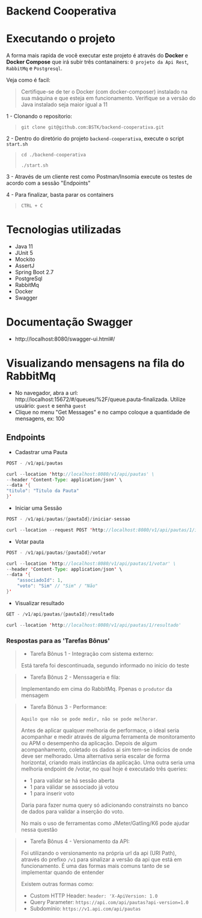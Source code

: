 # Backend Cooperativa

# Executando o projeto

A forma mais rapida de você executar este projeto é através do **Docker** e **Docker Compose** que irá subir três contanainers:
```O projeto da Api Rest```, ```RabbitMq``` e ```Postgresql```.     

Veja como é facil:

> Certifique-se de ter o Docker (com docker-composer) instalado na sua máquina e que esteja em funcionamento.
> Verifique se a versão do Java instalado seja maior igual a 11

1 - Clonando o repositorio:
> ```git clone git@github.com:BSTK/backend-cooperativa.git```

2 - Dentro do diretório do projeto ```backend-cooperativa```, execute o script ```start.sh```
> ```cd ./backend-cooperativa```
> 
> ```./start.sh```

3 - Através de um cliente rest como Postman/Insomia execute os testes de acordo com a sessão "Endpoints"

4 - Para finalizar, basta parar os containers
> ```CTRL + C```

# Tecnologias utilizadas
- Java 11
- JUnit 5
- Mockito
- AssertJ  
- Spring Boot 2.7
- PostgreSql
- RabbitMq
- Docker
- Swagger

# Documentação Swagger
- http://localhost:8080/swagger-ui.html#/

# Visualizando mensagens na fila do RabbitMq
- No navegador, abra a url: http://localhost:15672/#/queues/%2F/queue.pauta-finalizada. 
  Utilize usuário: ```guest``` e senha ```guest```
- Clique no menu "Get Messages" e no campo coloque a quantidade de mensagens, ex: 100

## Endpoints

- Cadastrar uma Pauta
````java
POST - /v1/api/pautas

curl --location 'http://localhost:8080/v1/api/pautas' \
--header 'Content-Type: application/json' \
--data '{
"titulo": "Titulo da Pauta"
}'
````

- Iniciar uma Sessão
````java
POST - /v1/api/pautas/{pautaId}/iniciar-sessao

curl --location --request POST 'http://localhost:8080/v1/api/pautas/1/iniciar-sessao?tempoDuracao=2'
````

- Votar pauta
````java
POST - /v1/api/pautas/{pautaId}/votar

curl --location 'http://localhost:8080/v1/api/pautas/1/votar' \
--header 'Content-Type: application/json' \
--data '{
    "associadoId": 1,
    "voto": "Sim" // "Sim" / "Não"
}'
````

- Visualizar resultado
````java
GET - /v1/api/pautas/{pautaId}/resultado

curl --location 'http://localhost:8080/v1/api/pautas/1/resultado'
````

### Respostas para as 'Tarefas Bônus'

> - Tarefa Bônus 1 - Integração com sistema externo:
> 
> Está tarefa foi descontinuada, segundo informado no inicio do teste

> - Tarefa Bônus 2 - Menssageria e fila:
> 
> Implementando em cima do RabbitMq. Ppenas o ```produtor``` da mensagem

> - Tarefa Bônus 3 - Performance:
> 
> ```Aquilo que não se pode medir, não se pode melhorar```.
> 
> Antes de aplicar qualquer melhoria de performace, o ideal seria acompanhar e medir através de alguma
> ferramenta de monitoramento ou APM o desempenho da aplicação. Depois de algum acompanhamento, coletado os dados ai sim tem-se indicios
> de onde deve ser melhorado.
> Uma alternativa seria escalar de forma horizontal, criando mais instâncias da aplicação.
> Uma outra seria uma melhoria endpoint de /votar, no qual hoje é executado três queries: 
> - 1 para validar se há sessão aberta
> - 1 para válidar se associado já votou
> - 1 para inserir voto
> 
> Daria para fazer numa query só adicionando constrainsts no banco de dados para validar a inserção do voto.
> 
> No mais o uso de ferramentas como JMeter/Gatling/K6 pode ajudar nessa questão

> - Tarefa Bônus 4 - Versionamento da API:
> 
> Foi utilizando o versionamento na própria url da api (URI Path), através do prefixo ```/v1``` para sinalizar 
a versão da api que está em funcionamento. É uma das formas mais comuns tanto de se implementar quando de entender 
> 
> Existem outras formas como:
>  - Custom HTTP Header: ```header: 'X-ApiVersion: 1.0```
>  - Query Parameter: ```https://api.com/api/pautas?api-version=1.0```
>  - Subdomínio: ```https://v1.api.com/api/pautas``` 
